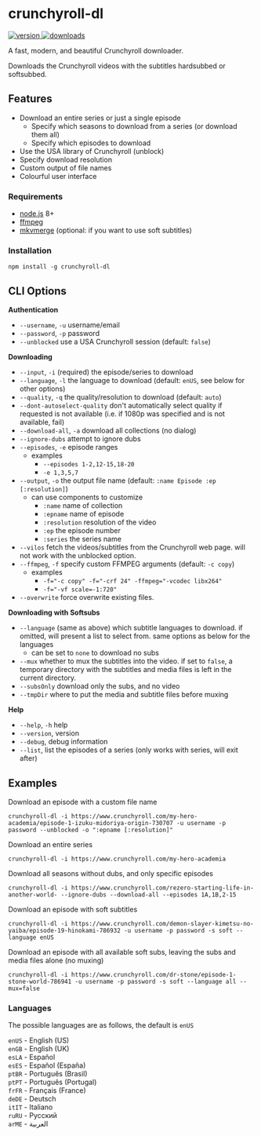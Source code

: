 # crunchyroll-dl

<div>
  <a href="https://npmjs.org/package/crunchyroll-dl">
    <img src="https://badgen.now.sh/npm/v/crunchyroll-dl" alt="version" />
  </a>
  <a href="https://npmjs.org/package/crunchyroll-dl">
    <img src="https://badgen.now.sh/npm/dm/crunchyroll-dl" alt="downloads" />
  </a>
</div>

A fast, modern, and beautiful Crunchyroll downloader.

Downloads the Crunchyroll videos with the subtitles hardsubbed or softsubbed. 

## Features
- Download an entire series or just a single episode
  - Specify which seasons to download from a series (or download them all)
  - Specify which episodes to download
- Use the USA library of Crunchyroll (unblock)
- Specify download resolution
- Custom output of file names
- Colourful user interface

### Requirements
- [node.js](https://nodejs.org) 8+
- [ffmpeg](https://www.ffmpeg.org/)
- [mkvmerge](https://mkvtoolnix.download/downloads.html) (optional: if you want to use soft subtitles)

### Installation
`npm install -g crunchyroll-dl`

## CLI Options
**Authentication**
- `--username`, `-u` username/email
- `--password`, `-p` password
- `--unblocked` use a USA Crunchyroll session (default: `false`)

**Downloading**
- `--input`, `-i` (required) the episode/series to download
- `--language`, `-l` the language to download (default: `enUS`, see below for other options)
- `--quality`, `-q` the quality/resolution to download (default: `auto`)
- `--dont-autoselect-quality` don't automatically select quality if requested is not available (i.e. if 1080p was specified and is not available, fail)
- `--download-all`, `-a` download all collections (no dialog)
- `--ignore-dubs` attempt to ignore dubs
- `--episodes`, `-e` episode ranges
  - examples
    - `--episodes 1-2,12-15,18-20`
    - `-e 1,3,5,7`
- `--output`, `-o` the output file name (default: `:name Episode :ep [:resolution]`)
  - can use components to customize
    - `:name` name of collection
    - `:epname` name of episode
    - `:resolution` resolution of the video
    - `:ep` the episode number
    - `:series` the series name
- `--vilos` fetch the videos/subtitles from the Crunchyroll web page. will not work with the unblocked option.
- `--ffmpeg`, `-f` specify custom FFMPEG arguments (default: `-c copy`)
  - examples
    - `-f="-c copy" -f="-crf 24" -ffmpeg="-vcodec libx264"`
    - `-f="-vf scale=-1:720"`
- `--overwrite` force overwrite existing files.

**Downloading with Softsubs**
- `--language` (same as above) which subtitle languages to download. if omitted, will present a list to select from. same options as below for the languages
  - can be set to `none` to download no subs
- `--mux` whether to mux the subtitles into the video. if set to `false`, a temporary directory with the subtitles and media files is left in the current directory.
- `--subsOnly` download only the subs, and no video
- `--tmpDir` where to put the media and subtitle files before muxing

**Help**
- `--help`, `-h` help
- `--version`, version
- `--debug`, debug information
- `--list`, list the episodes of a series (only works with series, will exit after)

## Examples
Download an episode with a custom file name

```
crunchyroll-dl -i https://www.crunchyroll.com/my-hero-academia/episode-1-izuku-midoriya-origin-730707 -u username -p password --unblocked -o ":epname [:resolution]"
```

Download an entire series

```
crunchyroll-dl -i https://www.crunchyroll.com/my-hero-academia
```

Download all seasons without dubs, and only specific episodes

```
crunchyroll-dl -i https://www.crunchyroll.com/rezero-starting-life-in-another-world- --ignore-dubs --download-all --episodes 1A,1B,2-15
```

Download an episode with soft subtitles

```
crunchyroll-dl -i https://www.crunchyroll.com/demon-slayer-kimetsu-no-yaiba/episode-19-hinokami-786932 -u username -p password -s soft --language enUS
```

Download an episode with all available soft subs, leaving the subs and media files alone (no muxing)

```
crunchyroll-dl -i https://www.crunchyroll.com/dr-stone/episode-1-stone-world-786941 -u username -p password -s soft --language all --mux=false
```

### Languages
The possible languages are as follows, the default is `enUS`

`enUS` - English (US)\
`enGB` - English (UK)\
`esLA` - Español\
`esES` - Español (España)\
`ptBR` - Português (Brasil)\
`ptPT` - Português (Portugal)\
`frFR` - Français (France)\
`deDE` - Deutsch\
`itIT` - Italiano\
`ruRU` - Русский\
`arME` - العربية
